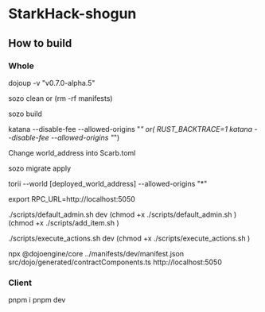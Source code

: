 # StarkHack-shogun


## How to build

### Whole
dojoup -v "v0.7.0-alpha.5"

sozo clean or (rm -rf manifests)

sozo build

katana --disable-fee --allowed-origins "*" or( RUST_BACKTRACE=1 katana --disable-fee --allowed-origins "*")

Change world_address into Scarb.toml

sozo migrate apply

torii --world [deployed_world_address] --allowed-origins "*"

export RPC_URL=http://localhost:5050

./scripts/default_admin.sh dev
(chmod +x ./scripts/default_admin.sh )
(chmod +x ./scripts/add_item.sh )

./scripts/execute_actions.sh dev
(chmod +x ./scripts/execute_actions.sh )

npx @dojoengine/core ../manifests/dev/manifest.json src/dojo/generated/contractComponents.ts http://localhost:5050

### Client
pnpm i
pnpm dev
